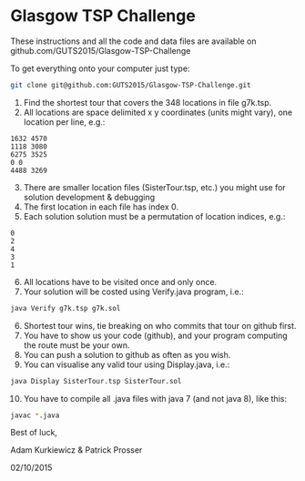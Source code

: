 # Glasgow TSP Challenge

These instructions and all the code and data files are available on github.com/GUTS2015/Glasgow-TSP-Challenge

To get everything onto your computer just type:
```bash
git clone git@github.com:GUTS2015/Glasgow-TSP-Challenge.git
```

1. Find the shortest tour that covers the 348 locations in file g7k.tsp.
2. All locations are space delimited x y coordinates (units might vary), one location per line, e.g.:
```
1632 4570
1118 3080
6275 3525
0 0
4488 3269
```
3. There are smaller location files (SisterTour.tsp, etc.) you might use for solution development & debugging
4. The first location in each file has index 0.
5. Each solution solution must be a permutation of location indices, e.g.:
```
0
2
4
3
1
```
6. All locations have to be visited once and only once.
5. Your solution will be costed using Verify.java program, i.e.:
```bash
java Verify g7k.tsp g7k.sol
```
6. Shortest tour wins, tie breaking on who commits that tour on github first.
7. You have to show us your code (github), and your program computing the route must be your own.
8. You can push a solution to github as often as you wish.
9. You can visualise any valid tour using Display.java, i.e.:
```bash
java Display SisterTour.tsp SisterTour.sol
```
10. You have to compile all .java files with java 7 (and not java 8), like this:
```bash
javac *.java
```

Best of luck,

Adam Kurkiewicz & Patrick Prosser

02/10/2015

